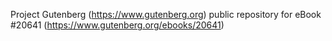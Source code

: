 Project Gutenberg (https://www.gutenberg.org) public repository for eBook #20641 (https://www.gutenberg.org/ebooks/20641)
